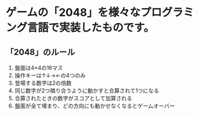 # ゲームの「2048」を様々なプログラミング言語で実装したものです。
## 「2048」のルール
1. 盤面は4×4の16マス
1. 操作キーは↑↓→←の4つのみ
1. 登場する数字は2の倍数
1. 同じ数字が2つ隣り合うように動かすと合算されて1つになる
1. 合算されたときの数字がスコアとして加算される
1. 盤面が全て埋まり、どの方向にも動かせなくなるとゲームオーバー
